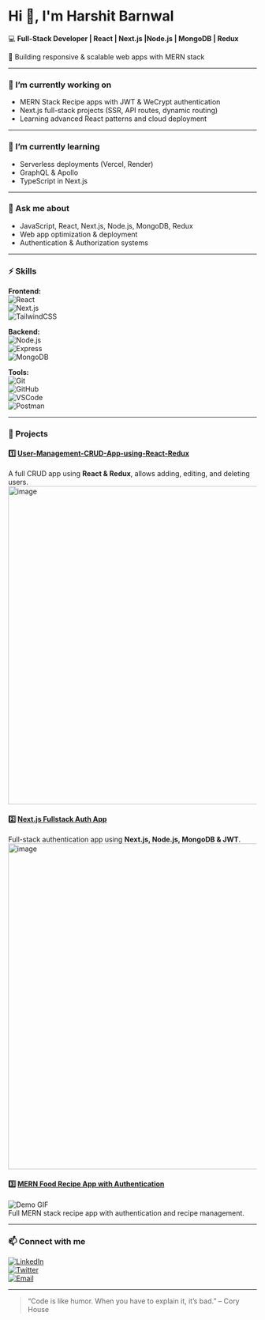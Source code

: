 # Hi 👋, I'm Harshit Barnwal

💻 **Full-Stack Developer | React | Next.js |Node.js | MongoDB | Redux**  

🚀 Building responsive & scalable web apps with MERN stack  

---

### 🔭 I’m currently working on
- MERN Stack Recipe apps with JWT & WeCrypt authentication  
- Next.js full-stack projects (SSR, API routes, dynamic routing)  
- Learning advanced React patterns and cloud deployment  

---

### 🌱 I’m currently learning
- Serverless deployments (Vercel, Render)  
- GraphQL & Apollo  
- TypeScript in Next.js  

---

### 💬 Ask me about
- JavaScript, React, Next.js, Node.js, MongoDB, Redux  
- Web app optimization & deployment  
- Authentication & Authorization systems  

---

### ⚡ Skills
**Frontend:**  
![React](https://img.shields.io/badge/-React-61DAFB?style=flat&logo=react&logoColor=white)  
![Next.js](https://img.shields.io/badge/-Next.js-000000?style=flat&logo=next.js&logoColor=white)  
![TailwindCSS](https://img.shields.io/badge/-Tailwind_CSS-06B6D4?style=flat&logo=tailwind-css&logoColor=white)  

**Backend:**  
![Node.js](https://img.shields.io/badge/-Node.js-339933?style=flat&logo=node.js&logoColor=white)  
![Express](https://img.shields.io/badge/-Express-000000?style=flat&logo=express&logoColor=white)  
![MongoDB](https://img.shields.io/badge/-MongoDB-47A248?style=flat&logo=mongodb&logoColor=white)  

**Tools:**  
![Git](https://img.shields.io/badge/-Git-F05032?style=flat&logo=git&logoColor=white)  
![GitHub](https://img.shields.io/badge/-GitHub-181717?style=flat&logo=github&logoColor=white)  
![VSCode](https://img.shields.io/badge/-VSCode-007ACC?style=flat&logo=visual-studio-code&logoColor=white)  
![Postman](https://img.shields.io/badge/-Postman-FF6C37?style=flat&logo=postman&logoColor=white)  

---

### 📝 Projects

#### 1️⃣ [User-Management-CRUD-App-using-React-Redux](https://user-management-crud-app-beta.vercel.app/)   
A full CRUD app using **React & Redux**, allows adding, editing, and deleting users. 
<img width="1242" height="644" alt="image" src="https://github.com/user-attachments/assets/7e956531-36dd-4029-ac7b-99eaf965d568" />


#### 2️⃣ [Next.js Fullstack Auth App](https://nextjs-fullstack-auth-app-five.vercel.app/)  
 Full-stack authentication app using **Next.js, Node.js, MongoDB & JWT**.  
 <img width="1324" height="659" alt="image" src="https://github.com/user-attachments/assets/1a72c902-3e6d-44e1-8a22-f9555da74cc9" />


#### 3️⃣ [MERN Food Recipe App with Authentication](#)  
![Demo GIF](https://media.giphy.com/media/l0MYt5jPR6QX5pnqM/giphy.gif)  
Full MERN stack recipe app with authentication and recipe management.  

---

### 📫 Connect with me
[![LinkedIn](https://img.shields.io/badge/-LinkedIn-0077B5?style=flat&logo=linkedin&logoColor=white)](https://linkedin.com/in/harshit-barnwal-937a69195)  
[![Twitter](https://img.shields.io/badge/-Twitter-1DA1F2?style=flat&logo=twitter&logoColor=white)](https://twitter.com/harshit_barnwal)  
[![Email](https://img.shields.io/badge/-Email-D14836?style=flat&logo=gmail&logoColor=white)](mailto:harshitbarnwal408@gmail.com
)  

---

> “Code is like humor. When you have to explain it, it’s bad.” – Cory House
